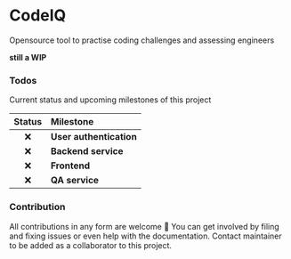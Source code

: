 # CodeIQ
Opensource tool to practise coding challenges and assessing engineers

**still a WIP**

### Todos
Current status and upcoming milestones of this project

| Status | Milestone |
| :---: | :--- |
| :x: | **User authentication** | 
| :x: | **Backend service** |
| :x: | **Frontend** |
| :x: | **QA service** |

### Contribution
All contributions in any form are welcome :tada: You can get involved by filing and fixing issues or even help with the documentation. Contact maintainer to be added as a collaborator to this project.

